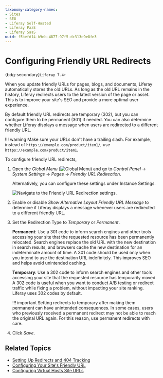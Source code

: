 ```yaml
---
taxonomy-category-names:
- Sites
- SEO
- Liferay Self-Hosted
- Liferay PaaS
- Liferay SaaS
uuid: f5befd14-b9eb-4877-97f5-dc313e9e8fe3
---
```


# Configuring Friendly URL Redirects

{bdg-secondary}`Liferay 7.4+`

When you update friendly URLs for pages, blogs, and documents, Liferay automatically stores the old URLs. As long as the old URL remains in the history, Liferay redirects users to the latest version of the page or asset. This is to improve your site's SEO and provide a more optimal user experience.

By default friendly URL redirects are temporary (302), but you can configure them to be permanent (301) if needed. You can also determine whether Liferay displays a message when users are redirected to a different friendly URL.

!!! warning
    Make sure your URLs don't have a trailing slash. For example, instead of `https://example.com/product/item1/`, use `https://example.com/product/item1`. 

To configure friendly URL redirects,

1. Open the _Global Menu_ (![Global Menu](../../../images/icon-applications-menu.png)) and go to _Control Panel_ &rarr; _System Settings_ &rarr; _Pages_ &rarr; _Friendly URL Redirection_.

   Alternatively, you can configure these settings under Instance Settings.

   ![Navigate to the Friendly URL Redirection settings.](./configuring-friendly-url-redirects/images/01.png)

1. Enable or disable _Show Alternative Layout Friendly URL Message_ to determine if Liferay displays a message whenever users are redirected to a different friendly URL.

1. Set the Redirection Type to _Temporary_ or _Permanent_.

   **Permanent**: Use a 301 code to inform search engines and other tools accessing your site that the requested resource has been permanently relocated. Search engines replace the old URL with the new destination in search results, and browsers cache the new destination for an indeterminate amount of time. A 301 code should be used only when you intend to use the destination URL indefinitely. This improves SEO and helps avoid unintended caching.

   **Temporary**: Use a 302 code to inform search engines and other tools accessing your site that the requested resource has temporarily moved. A 302 code is useful when you want to conduct A/B testing or redirect traffic while fixing a problem, without impacting your site ranking. Liferay uses 302 codes by default.

   !!! important
       Setting redirects to temporary after making them permanent can have unintended consequences. In some cases, users who previously received a permanent redirect may not be able to reach the original URL again. For this reason, use permanent redirects with care.

1. Click _Save_.

## Related Topics

- [Setting Up Redirects and 404 Tracking](./setting-up-redirects-and-404-tracking.md)
- [Configuring Your Site's Friendly URL](./configuring-your-sites-friendly-url.md)
- [Configuring Virtual Hosts Site URLs](./configuring-virtual-hosts-site-urls.md)
